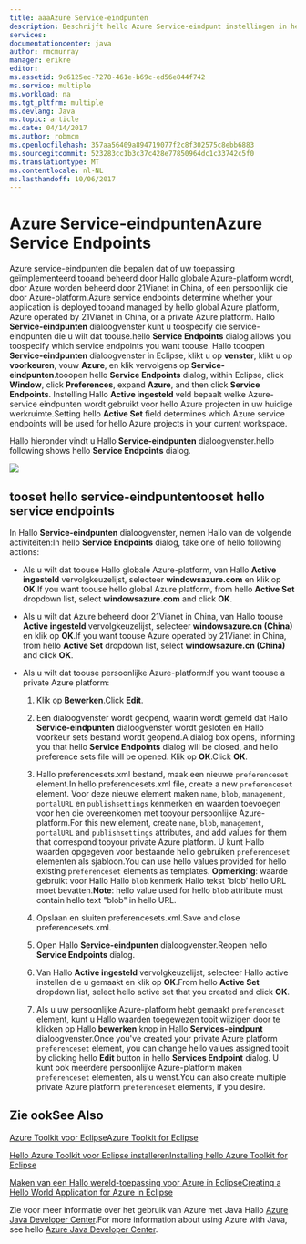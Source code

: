 ```yaml
---
title: aaaAzure Service-eindpunten
description: Beschrijft hello Azure Service-eindpunt instellingen in hello Azure Toolkit voor Eclipse.
services: 
documentationcenter: java
author: rmcmurray
manager: erikre
editor: 
ms.assetid: 9c6125ec-7278-461e-b69c-ed56e844f742
ms.service: multiple
ms.workload: na
ms.tgt_pltfrm: multiple
ms.devlang: Java
ms.topic: article
ms.date: 04/14/2017
ms.author: robmcm
ms.openlocfilehash: 357aa56409a894719077f2c8f302575c8ebb6883
ms.sourcegitcommit: 523283cc1b3c37c428e77850964dc1c33742c5f0
ms.translationtype: MT
ms.contentlocale: nl-NL
ms.lasthandoff: 10/06/2017
---
```

# <a name="azure-service-endpoints"></a><span data-ttu-id="60bd0-103">Azure Service-eindpunten</span><span class="sxs-lookup"><span data-stu-id="60bd0-103">Azure Service Endpoints</span></span>
<span data-ttu-id="60bd0-104">Azure service-eindpunten die bepalen dat of uw toepassing geïmplementeerd tooand beheerd door Hallo globale Azure-platform wordt, door Azure worden beheerd door 21Vianet in China, of een persoonlijk die door Azure-platform.</span><span class="sxs-lookup"><span data-stu-id="60bd0-104">Azure service endpoints determine whether your application is deployed tooand managed by hello global Azure platform, Azure operated by 21Vianet in China, or a private Azure platform.</span></span> <span data-ttu-id="60bd0-105">Hallo **Service-eindpunten** dialoogvenster kunt u toospecify die service-eindpunten die u wilt dat toouse.</span><span class="sxs-lookup"><span data-stu-id="60bd0-105">hello **Service Endpoints** dialog allows you toospecify which service endpoints you want toouse.</span></span> <span data-ttu-id="60bd0-106">Hallo tooopen **Service-eindpunten** dialoogvenster in Eclipse, klikt u op **venster**, klikt u op **voorkeuren**, vouw **Azure**, en klik vervolgens op **Service-eindpunten**.</span><span class="sxs-lookup"><span data-stu-id="60bd0-106">tooopen hello **Service Endpoints** dialog, within Eclipse, click **Window**, click **Preferences**, expand **Azure**, and then click **Service Endpoints**.</span></span> <span data-ttu-id="60bd0-107">Instelling Hallo **Active ingesteld** veld bepaalt welke Azure-service eindpunten wordt gebruikt voor hello Azure projecten in uw huidige werkruimte.</span><span class="sxs-lookup"><span data-stu-id="60bd0-107">Setting hello **Active Set** field determines which Azure service endpoints will be used for hello Azure projects in your current workspace.</span></span>

<span data-ttu-id="60bd0-108">Hallo hieronder vindt u Hallo **Service-eindpunten** dialoogvenster.</span><span class="sxs-lookup"><span data-stu-id="60bd0-108">hello following shows hello **Service Endpoints** dialog.</span></span>

![][ic719493]

## <a name="tooset-hello-service-endpoints"></a><span data-ttu-id="60bd0-109">tooset hello service-eindpunten</span><span class="sxs-lookup"><span data-stu-id="60bd0-109">tooset hello service endpoints</span></span>
<span data-ttu-id="60bd0-110">In Hallo **Service-eindpunten** dialoogvenster, nemen Hallo van de volgende activiteiten:</span><span class="sxs-lookup"><span data-stu-id="60bd0-110">In hello **Service Endpoints** dialog, take one of hello following actions:</span></span>

* <span data-ttu-id="60bd0-111">Als u wilt dat toouse Hallo globale Azure-platform, van Hallo **Active ingesteld** vervolgkeuzelijst, selecteer **windowsazure.com** en klik op **OK**.</span><span class="sxs-lookup"><span data-stu-id="60bd0-111">If you want toouse hello global Azure platform, from hello **Active Set** dropdown list, select **windowsazure.com** and click **OK**.</span></span>

* <span data-ttu-id="60bd0-112">Als u wilt dat Azure beheerd door 21Vianet in China, van Hallo toouse **Active ingesteld** vervolgkeuzelijst, selecteer **windowsazure.cn (China)** en klik op **OK**.</span><span class="sxs-lookup"><span data-stu-id="60bd0-112">If you want toouse Azure operated by 21Vianet in China, from hello **Active Set** dropdown list, select **windowsazure.cn (China)** and click **OK**.</span></span>

* <span data-ttu-id="60bd0-113">Als u wilt dat toouse persoonlijke Azure-platform:</span><span class="sxs-lookup"><span data-stu-id="60bd0-113">If you want toouse a private Azure platform:</span></span>

  1. <span data-ttu-id="60bd0-114">Klik op **Bewerken**.</span><span class="sxs-lookup"><span data-stu-id="60bd0-114">Click **Edit**.</span></span>

  2. <span data-ttu-id="60bd0-115">Een dialoogvenster wordt geopend, waarin wordt gemeld dat Hallo **Service-eindpunten** dialoogvenster wordt gesloten en Hallo voorkeur sets bestand wordt geopend.</span><span class="sxs-lookup"><span data-stu-id="60bd0-115">A dialog box opens, informing you that hello **Service Endpoints** dialog will be closed, and hello preference sets file will be opened.</span></span> <span data-ttu-id="60bd0-116">Klik op **OK**.</span><span class="sxs-lookup"><span data-stu-id="60bd0-116">Click **OK**.</span></span>

  3. <span data-ttu-id="60bd0-117">Hallo preferencesets.xml bestand, maak een nieuwe `preferenceset` element.</span><span class="sxs-lookup"><span data-stu-id="60bd0-117">In hello preferencesets.xml file, create a new `preferenceset` element.</span></span> <span data-ttu-id="60bd0-118">Voor deze nieuwe element maken `name`, `blob`, `management`, `portalURL` en `publishsettings` kenmerken en waarden toevoegen voor hen die overeenkomen met tooyour persoonlijke Azure-platform.</span><span class="sxs-lookup"><span data-stu-id="60bd0-118">For this new element, create `name`, `blob`, `management`, `portalURL` and `publishsettings` attributes, and add values for them that correspond tooyour private Azure platform.</span></span> <span data-ttu-id="60bd0-119">U kunt Hallo waarden opgegeven voor bestaande hello gebruiken `preferenceset` elementen als sjabloon.</span><span class="sxs-lookup"><span data-stu-id="60bd0-119">You can use hello values provided for hello existing `preferenceset` elements as templates.</span></span> <span data-ttu-id="60bd0-120">**Opmerking**: waarde gebruikt voor Hallo Hallo `blob` kenmerk Hallo tekst 'blob' hello URL moet bevatten.</span><span class="sxs-lookup"><span data-stu-id="60bd0-120">**Note**: hello value used for hello `blob` attribute must contain hello text "blob" in hello URL.</span></span>

  4. <span data-ttu-id="60bd0-121">Opslaan en sluiten preferencesets.xml.</span><span class="sxs-lookup"><span data-stu-id="60bd0-121">Save and close preferencesets.xml.</span></span>

  5. <span data-ttu-id="60bd0-122">Open Hallo **Service-eindpunten** dialoogvenster.</span><span class="sxs-lookup"><span data-stu-id="60bd0-122">Reopen hello **Service Endpoints** dialog.</span></span>

  6. <span data-ttu-id="60bd0-123">Van Hallo **Active ingesteld** vervolgkeuzelijst, selecteer Hallo active instellen die u gemaakt en klik op **OK**.</span><span class="sxs-lookup"><span data-stu-id="60bd0-123">From hello **Active Set** dropdown list, select hello active set that you created and click **OK**.</span></span>

  7. <span data-ttu-id="60bd0-124">Als u uw persoonlijke Azure-platform hebt gemaakt `preferenceset` element, kunt u Hallo waarden toegewezen tooit wijzigen door te klikken op Hallo **bewerken** knop in Hallo **Services-eindpunt** dialoogvenster.</span><span class="sxs-lookup"><span data-stu-id="60bd0-124">Once you've created your private Azure platform `preferenceset` element, you can change hello values assigned tooit by clicking hello **Edit** button in hello **Services Endpoint** dialog.</span></span> <span data-ttu-id="60bd0-125">U kunt ook meerdere persoonlijke Azure-platform maken `preferenceset` elementen, als u wenst.</span><span class="sxs-lookup"><span data-stu-id="60bd0-125">You can also create multiple private Azure platform `preferenceset` elements, if you desire.</span></span>

## <a name="see-also"></a><span data-ttu-id="60bd0-126">Zie ook</span><span class="sxs-lookup"><span data-stu-id="60bd0-126">See Also</span></span>
<span data-ttu-id="60bd0-127">[Azure Toolkit voor Eclipse][Azure Toolkit for Eclipse]</span><span class="sxs-lookup"><span data-stu-id="60bd0-127">[Azure Toolkit for Eclipse][Azure Toolkit for Eclipse]</span></span>

<span data-ttu-id="60bd0-128">[Hello Azure Toolkit voor Eclipse installeren][Installing hello Azure Toolkit for Eclipse]</span><span class="sxs-lookup"><span data-stu-id="60bd0-128">[Installing hello Azure Toolkit for Eclipse][Installing hello Azure Toolkit for Eclipse]</span></span> 

<span data-ttu-id="60bd0-129">[Maken van een Hallo wereld-toepassing voor Azure in Eclipse][Creating a Hello World Application for Azure in Eclipse]</span><span class="sxs-lookup"><span data-stu-id="60bd0-129">[Creating a Hello World Application for Azure in Eclipse][Creating a Hello World Application for Azure in Eclipse]</span></span>

<span data-ttu-id="60bd0-130">Zie voor meer informatie over het gebruik van Azure met Java Hallo [Azure Java Developer Center][Azure Java Developer Center].</span><span class="sxs-lookup"><span data-stu-id="60bd0-130">For more information about using Azure with Java, see hello [Azure Java Developer Center][Azure Java Developer Center].</span></span>

<!-- URL List -->

[Azure Java Developer Center]: http://go.microsoft.com/fwlink/?LinkID=699547
[Azure Toolkit for Eclipse]: http://go.microsoft.com/fwlink/?LinkID=699529
[Creating a Hello World Application for Azure in Eclipse]: http://go.microsoft.com/fwlink/?LinkID=699533
[Installing hello Azure Toolkit for Eclipse]: http://go.microsoft.com/fwlink/?LinkId=699546

<!-- IMG List -->

[ic719493]: ./media/azure-toolkit-for-eclipse-azure-service-endpoints/ic719493.png

<!-- Legacy MSDN URL = https://msdn.microsoft.com/library/azure/dn268600.aspx -->
